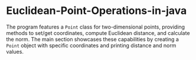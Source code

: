 # Euclidean-Point-Operations-in-java
The program features a `Point` class for two-dimensional points, providing methods to set/get coordinates, compute Euclidean distance, and calculate the norm. The main section showcases these capabilities by creating a `Point` object with specific coordinates and printing distance and norm values.
